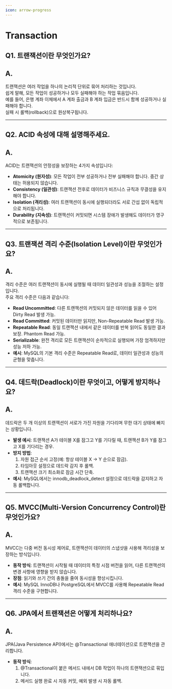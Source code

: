 ```yaml
---
icon: arrow-progress
---
```


# Transaction

## **Q1. 트랜잭션이란 무엇인가요?**

## **A.**

트랜잭션은 여러 작업을 하나의 논리적 단위로 묶어 처리하는 것입니다. \
쉽게 말해, 모든 작업이 성공하거나 모두 실패해야 하는 작업 묶음입니다. \
예를 들어, 은행 계좌 이체에서 A 계좌 출금과 B 계좌 입금은 반드시 함께 성공하거나 실패해야 합니다. \
실패 시 롤백(rollback)으로 원상복구됩니다.

***

## **Q2. ACID 속성에 대해 설명해주세요.**

## **A.**

ACID는 트랜잭션의 안정성을 보장하는 4가지 속성입니다:

* **Atomicity (원자성)**: 모든 작업이 전부 성공하거나 전부 실패해야 합니다. 중간 상태는 허용되지 않습니다.
* **Consistency (일관성)**: 트랜잭션 전후로 데이터가 비즈니스 규칙과 무결성을 유지해야 합니다.
* **Isolation (격리성)**: 여러 트랜잭션이 동시에 실행되더라도 서로 간섭 없이 독립적으로 처리됩니다.
* **Durability (지속성)**: 트랜잭션이 커밋되면 시스템 장애가 발생해도 데이터가 영구적으로 보존됩니다.

***

## **Q3. 트랜잭션 격리 수준(Isolation Level)이란 무엇인가요?**

## **A.**&#x20;

격리 수준은 여러 트랜잭션이 동시에 실행될 때 데이터 일관성과 성능을 조절하는 설정입니다. \
주요 격리 수준은 다음과 같습니다:

* **Read Uncommitted**: 다른 트랜잭션의 커밋되지 않은 데이터를 읽을 수 있어 Dirty Read 발생 가능.
* **Read Committed**: 커밋된 데이터만 읽지만, Non-Repeatable Read 발생 가능.
* **Repeatable Read**: 동일 트랜잭션 내에서 같은 데이터를 반복 읽어도 동일한 결과 보장. Phantom Read 가능.
* **Serializable**: 완전 격리로 모든 트랜잭션이 순차적으로 실행되며 가장 엄격하지만 성능 저하 가능.
* **예시**: MySQL의 기본 격리 수준은 Repeatable Read로, 데이터 일관성과 성능의 균형을 맞춥니다.

***

## **Q4. 데드락(Deadlock)이란 무엇이고, 어떻게 방지하나요?**

## **A.**

데드락은 두 개 이상의 트랜잭션이 서로가 가진 자원을 기다리며 무한 대기 상태에 빠지는 상황입니다.

* **발생 예시**: 트랜잭션 A가 테이블 X를 잠그고 Y를 기다릴 때, 트랜잭션 B가 Y를 잠그고 X를 기다리는 경우.
* **방지 방법**:
  1. 자원 접근 순서 고정(예: 항상 테이블 X → Y 순으로 잠금).
  2. 타임아웃 설정으로 데드락 감지 후 롤백.
  3. 트랜잭션 크기 최소화로 잠금 시간 단축.
* **예시**: MySQL에서는 innodb\_deadlock\_detect 설정으로 데드락을 감지하고 자동 롤백합니다.

***

## **Q5. MVCC(Multi-Version Concurrency Control)란 무엇인가요?**

## **A.**

MVCC는 다중 버전 동시성 제어로, 트랜잭션이 데이터의 스냅샷을 사용해 격리성을 보장하는 방식입니다.

* **동작 방식**: 트랜잭션이 시작될 때 데이터의 특정 시점 버전을 읽어, 다른 트랜잭션의 변경 사항에 영향을 받지 않습니다.
* **장점**: 읽기와 쓰기 간의 충돌을 줄여 동시성을 향상시킵니다.
* **예시**: MySQL InnoDB나 PostgreSQL에서 MVCC를 사용해 Repeatable Read 격리 수준을 구현합니다.

***

## **Q6. JPA에서 트랜잭션은 어떻게 처리하나요?**

## **A.**

JPA(Java Persistence API)에서는 @Transactional 애너테이션으로 트랜잭션을 관리합니다.

* **동작 방식**:
  1. @Transactional이 붙은 메서드 내에서 DB 작업이 하나의 트랜잭션으로 묶입니다.
  2. 메서드 실행 완료 시 자동 커밋, 예외 발생 시 자동 롤백.
